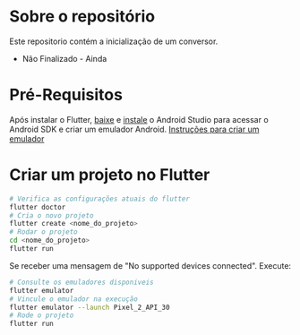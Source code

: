 # Sobre o repositório

Este repositorio contém a inicialização de um conversor.

* Não Finalizado - Ainda

# Pré-Requisitos
Após instalar o Flutter, [baixe](https://developer.android.com/studio) e 
[instale](https://developer.android.com/studio/install) o Android Studio para
acessar o Android SDK e criar um emulador Android. 
[Instruções para criar um emulador](https://developer.android.com/studio/run/managing-avds#createavd)

# Criar um projeto no Flutter

```bash
# Verifica as configurações atuais do flutter
flutter doctor
# Cria o novo projeto
flutter create <nome_do_projeto>
# Rodar o projeto
cd <nome_do_projeto>
flutter run
```

Se receber uma mensagem de "No supported devices connected". Execute:

```bash
# Consulte os emuladores disponiveis
flutter emulator
# Vincule o emulador na execução
flutter emulator --launch Pixel_2_API_30
# Rode o projeto
flutter run
```